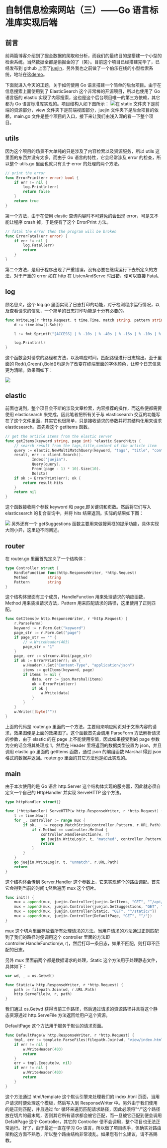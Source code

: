 # 自制信息检索网站（三）——Go 语言标准库实现后端

## 前言

前两篇博客介绍到了掘金数据的爬取和分析，而我们的最终目的是搭建一个小型的检索系统。当然数据全都是偷掘金的了（笑）。目前这个项目已经搭建完毕了，已经发布到 github 上面了[juejin](https://github.com/PedroGao/juejin_spider)，另外我也之前做了一个伯乐在线的小型检索系统，地址在这[demo](https://github.com/PedroGao/elasticsearch-demo)。

下面就进入今天的正题，关于如何使用 Go 语言搭建一个简单的后台项目。由于在信息搜索上面使用到了 ElasticSearch 这个非常棒的开源项目，所以也使用了 Go 语言版的 elastic 实现了内容搜索，这也是这个后台项目唯一的第三方依赖，其它都为 Go 语言标准库实现的。项目结构入如下图所示：
![](https://user-gold-cdn.xitu.io/2018/1/30/16146d4576177ef1?w=150&h=337&f=jpeg&s=15454)在 static 文件夹下是前端的资源部分，view 文件夹下是前端视图部分，juejin 文件夹下是后台项目的依赖，main.go 文件是整个项目的入口，接下来让我们由浅入深的看一下整个项目。

## utils

因为这个项目的场景不大单纯的只是涉及了内容检索以及资源服务，所以 utils 这里面的东西并没有太多，而由于 Go 语言的特性，它会经常涉及 error 的检查，所以整个 utils.go 里面也就只有关于 error 的处理的两个方法。

```go
// print the error
func ErrorPrint(err error) bool {
	if err != nil {
		log.Println(err)
		return false
	}
	return true
}
```

第一个方法，由于在使用 elastic 查询内容时不可避免的会出现 error，可是又不能让程序 crash 掉，于是便有了这个 ErrorPrint 方法。

```go
// fatal the error then the program will be broken
func ErrorFatal(err error) {
	if err != nil {
		log.Fatal(err)
		return
	}
}
```

第二个方法，是用于程序出现了严重错误，没有必要在继续运行下去所定义的方法，对于严重的 error 如在 http 在 ListenAndServe 时出错，便可以直接 Fatal。

## log

顾名思义，这个 log.go 里面实现了日志打印的功能，对于检测程序运行情况，以及查看请求的信息，一个简单的日志打印功能是十分有必要的。

```go
func WriteLog(r *http.Request, t time.Time, match string, pattern string) {
	d := time.Now().Sub(t)

	l := fmt.Sprintf("[ACCESS] | % -10s | % -40s | % -16s | % -10s | % -40s |", Bold(Blue(r.Method)), r.URL.Path, d.String(), Red(match), Green(pattern))

	log.Println(l)
}
```

这个函数会对请求的路径和方法，以及响应时间，匹配路径进行日志输出。至于里面的 Red(),Green(),Bold()均是为了改变在终端里面的字体颜色，让整个日志信息更为清晰。效果图如下：

![](https://user-gold-cdn.xitu.io/2018/1/30/16146e5f0d384ef5?w=1277&h=366&f=jpeg&s=78243)

## elastic

前面也说到，整个项目会不断的涉及文章检索，内容推荐的操作，而这些便都需要使用 elasticsearch 来完成，因此笔者把所有关于与 elasticsearch 交互的功能写在了这个文件里面，其实它也很简单，只是接收请求的参数并将其结构化用来请求 elasticsearch。首先看这个 getItems 函数。

```go
// get the article items from the elastic server
func getItems(keyword string, page int) *elastic.SearchHits {
	// search result from the tags,title,content of the article item
	query := elastic.NewMultiMatchQuery(keyword, "tags", "title", "content")
	result, err := client.Search().
			Index("juejin").
			Query(query).
			From((page - 1) * 10).Size(10).
			Do(ctx)
	if ok := ErrorPrint(err); ok {
		return result.Hits
	}
	return nil
}
```

这个函数接收两个参数 keyword 和 page,即关键词和页数。然后将它们写入 elasticsearch 的复合查询中，并将 hits 结果返回。实际的结果如下图：

![](https://user-gold-cdn.xitu.io/2018/1/30/16146ef50ecaa0a6?w=1848&h=973&f=png&s=251024)
另外还有一个 getSuggestions 函数主要用来做搜索框的提示功能，具体实现大同小异，这里边不同阐述。

## router

在 router.go 里面首先定义了一个结构体：

```go
type Controller struct {
	HandleFunction func(http.ResponseWriter, *http.Request)
	Method         string
	Pattern        string
}
```

这个结构体里面有三个成员，HandleFunction 用来处理请求的响应函数，Method 用来装填请求方法，Pattern 用来匹配请求的路径，这里使用了正则匹配。

```go
func GetItems(w http.ResponseWriter, r *http.Request) {
	r.ParseForm()
	keyword := r.Form.Get("keyword")
	page_str := r.Form.Get("page")
	if page_str == "" {
		// w.WriteHeader(403)
		page_str = "1"
	}
	page, err := strconv.Atoi(page_str)
	if ok := ErrorPrint(err); ok {
		w.Header().Set("Content-Type", "application/json")
		items := getItems(keyword, page)
		if items != nil {
			data, err := json.Marshal(items)
			ok = ErrorPrint(err)
			if ok {
				w.Write(data)
			}
		}
	}
	w.Write([]byte(""))
}
```

上面的代码是 router.go 里面的一个方法，主要用来响应网页对于文章内容的请求，效果图便是上面的效果图了。这个函数首先会调用 ParseForm 方法解析请求的参数，由于 elastic 的在 page 上不能使用空值，因此如果接受到的 page 参数为空的话会将其处理成 1，然后在 Header 里将返回的数据类型设置为 json，并且调用 elastic.go 里面的 getItems 函数，通过 json 的编组函数 Marshal 得到 json 格式的数据并返回。router.go 里面的其它方法也是如此实现的。

## main

由于本次使用的是 Go 语言 http.Server 这个结构体实现的服务器，因此就必须自定义一个自己的 HttpHandler 并实现 ServeHTTP 这个方法。

```go
type httpHandler struct{}

func (*httpHandler) ServeHTTP(w http.ResponseWriter, r *http.Request) {
	t := time.Now()
	for _, controller := range mux {
		if ok, _ := regexp.MatchString(controller.Pattern, r.URL.Path); ok {
			if r.Method == controller.Method {
				controller.HandleFunction(w, r)
				go juejin.WriteLog(r, t, "matched", controller.Pattern)
				return
			}
		}
	}
	go juejin.WriteLog(r, t, "unmatch", r.URL.Path)
	return
}
```

这个结构体会传到 Server.Handler 这个参数上，它来实现整个的路由调配。首先它会得到当前的时间 t,然后遍历 mux 这个切片。

```go
func init() {
	mux = append(mux, juejin.Controller{juejin.GetItems, "GET", "^/api/getItems"})
	mux = append(mux, juejin.Controller{juejin.GetSuggestions, "GET", "^/api/getSuggestions"})
	mux = append(mux, juejin.Controller{Static, "GET", "^/static/"})
	mux = append(mux, juejin.Controller{DefaultPage, "GET", "^/"})
}
```

mux 这个切片里面存放着所有处理请求的方法。当用户请求的方法通过正则匹配到了我们的路径时便调用这个 controller 里面的方法即 controller.HandleFunction(w, r)，然后打印一条日志，如果不匹配，则打印不匹配的日志。

另外 mux 里面前两个都是数据请求的处理，Static 这个方法用于处理静态文件，具体如下：

```go
var wd, _ = os.Getwd()

func Static(w http.ResponseWriter, r *http.Request) {
	path := filepath.Join(wd, r.URL.Path)
	http.ServeFile(w, r, path)
}
```

我们通过 os.Getwd 获得当前工作路径，然后通过请求的资源路径并且将这个静态资源通过 http.ServeFile 方法返回给用户这个资源。

DefaultPage 这个方法用于服务于默认的请求页面。

```go
func DefaultPage(w http.ResponseWriter, r *http.Request) {
	tmpl, err := template.ParseFiles(filepath.Join(wd, "view/index.html"))
	if err != nil {
		w.WriteHeader(403)
		return
	}
	err = tmpl.Execute(w, nil)
	if err != nil {
		w.WriteHeader(403)
		return
	}
}
```

这个方法通过 html/template 这个默认引擎来处理我们的 index.html 页面，当用户请求时便处理这个模板，然后写入到 ResponseWriter 中。另外由于我们使用的是正则匹配，并且通过 for 循环来遍历匹配请求路径，因此必须将"^/"这个路径放在切片的最末尾，否则其它所有请求都会被它匹配，而一旦被它匹配到便会调用 DefaltPage 这个 Controller，其它的 Controller 便不会调用，整个项目也无法正常运行。好了，由于最近一直在学习 Go 语言，所以做了项目练手，但确实对路由架构这方面不熟悉，所以整个路由结构非常凌乱。如果您有什么建议，请不吝赐教。
